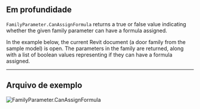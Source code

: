 ## Em profundidade
`FamilyParameter.CanAssignFormula` returns a true or false value indicating whether the given family parameter can have a formula assigned.

In the example below, the current Revit document (a door family from the sample model) is open. The parameters in the family are returned, along with a list of boolean values representing if they can have a formula assigned.
___
## Arquivo de exemplo

![FamilyParameter.CanAssignFormula](./Revit.Elements.FamilyParameter.CanAssignFormula_img.jpg)
